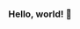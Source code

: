 ### Hello, world! 👋

<!--
**mmferreira2000/mmferreira2000** is a ✨ _special_ ✨ repository because its `README.md` (this file) appears on your GitHub profile.

Here are some ideas to get you started:

- 🔭 I’m currently working on AutoSeg as a Trainee.
- 🌱 I’m currently learning about TDD.
- 💬 Ask me about anything except the reason of life.
- 📫 How to reach me: moreira.mferreira@gmail.com.
- ⚡ Fun fact: My betta fish and my girlfriend share the same name.
